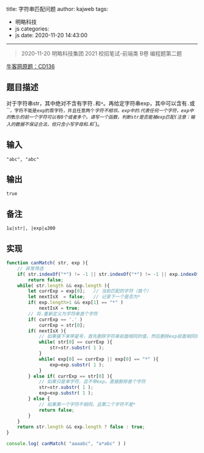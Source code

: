 title: 字符串匹配问题
author: kajweb
tags:
  - 明略科技
  - js
categories:
  - js
date: 2020-11-20 14:43:00
---
> 2020-11-20 明略科技集团 2021 校招笔试-前端类 B卷 编程题第二题

[牛客网原题：CD136](https://www.nowcoder.com/questionTerminal/7ab95c2bbfc941a89c13c78128914e14)

## 题目描述
对于字符串str，其中绝对不含有字符`.`和`*`。再给定字符串exp，其中可以含有`.`或``*`，`*`字符不能是exp的首字符，并且任意两个`*`字符不相邻。exp中的`.`代表任何一个字符，exp中的`*`表示`*`的前一个字符可以有0个或者多个。请写一个函数，判断str是否能被exp匹配(注意：输入的数据不保证合法，但只含小写字母和`.`和`*`)。

## 输入
```
"abc", "abc"
```

## 输出
```
true
```

## 备注
```
1≤|str|, |exp|≤300
```

## 实现
```js
function canMatch( str, exp ){
	// 异常筛选
	if( str.indexOf("*") != -1 || str.indexOf("*") != -1 || exp.indexOf("*") == 0 || exp.indexOf("**") != -1 )
		return false;
	while( str.length && exp.length ){
		let currExp = exp[0];	// 当前匹配的字符（首个）
		let nextIsX  = false;	// 记录下一个是否为*
		if( exp.length>1 && exp[1] == "*" )
			nextIsX = true;
		// 将.重新定义为字符串首个字符
		if( currExp == '.' )
			currExp = str[0];
		if( nextIsX ){
			// 如果接下来带星号，首先删除字符串前面相同的值，然后删除exp前面相同的值/*
			while( str[0] == currExp ){
				str=str.substr( 1 );
			}
			while( exp[0] == currExp || exp[0] == "*" ){
				exp=exp.substr( 1 );
			}
		} else if( currExp == str[0] ){
			// 如果只是单字符，且不带exp。直接删除首个字符
			str=str.substr( 1 );
			exp=exp.substr( 1 );
		} else {
			// 如果第一个字符不相同，且第二个字符不是*
			return false;
		}
	}
	return str.length && exp.length ? false : true; 
}

console.log( canMatch( "aaaabc", "a*abc" ) )

```